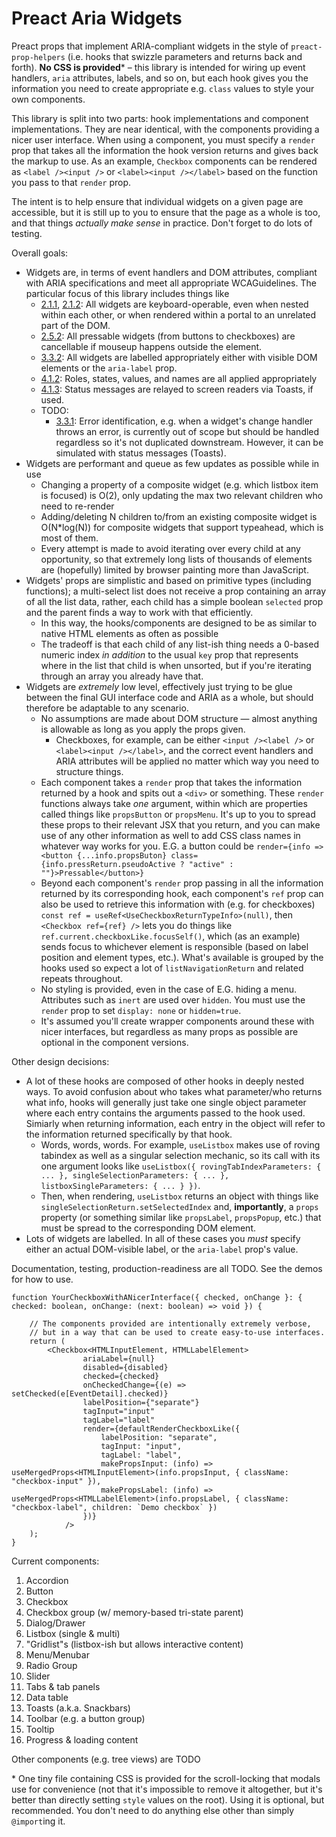# Preact Aria Widgets

Preact props that implement ARIA-compliant widgets in the style of `preact-prop-helpers` (i.e. hooks that swizzle parameters and returns back and forth).  **No CSS is provided*** &ndash; this library is intended for wiring up event handlers, `aria` attributes, labels, and so on, but each hook gives you the information you need to create appropriate e.g. `class` values to style your own components.

This library is split into two parts: hook implementations and component implementations. They are near identical, with the components providing a nicer user interface. When using a component, you must specify a `render` prop that takes all the information the hook version returns and gives back the markup to use.  As an example, `Checkbox` components can be rendered as `<label /><input />` or  `<label><input /></label>` based on the function you pass to that `render` prop.

The intent is to help ensure that individual widgets on a given page are accessible, but it is still up to you to ensure that the page as a whole is too, and that things *actually make sense* in practice. Don't forget to do lots of testing.

Overall goals:
* Widgets are, in terms of event handlers and DOM attributes, compliant with ARIA specifications and meet all appropriate WCAGuidelines. The particular focus of this library includes things like
    * [2.1.1](https://wcag.com/developers/2-1-1-keyboard/), [2.1.2](https://wcag.com/developers/2-1-2-no-keyboard-trap/): All widgets are keyboard-operable, even when nested within each other, or when rendered within a portal to an unrelated part of the DOM.
    * [2.5.2](https://wcag.com/developers/2-5-2-pointer-cancellation/): All pressable widgets (from buttons to checkboxes) are cancellable if mouseup happens outside the element.
    * [3.3.2](https://wcag.com/developers/3-3-2-labels-instructions/): All widgets are labelled appropriately either with visible DOM elements or the `aria-label` prop.
    * [4.1.2](https://wcag.com/developers/4-1-2-name-role-value/): Roles, states, values, and names are all applied appropriately
    * [4.1.3](https://wcag.com/developers/4-1-3-status-messages/): Status messages are relayed to screen readers via Toasts, if used.
    * TODO:
        * [3.3.1](https://wcag.com/developers/3-3-1-error-identification/): Error identification, e.g. when a widget's change handler throws an error, is currently out of scope but should be handled regardless so it's not duplicated downstream. However, it can be simulated with status messages (Toasts).
* Widgets are performant and queue as few updates as possible while in use
    * Changing a property of a composite widget (e.g. which listbox item is focused) is O(2), only updating the max two relevant children who need to re-render
    * Adding/deleting N children to/from an existing composite widget is O(N*log(N)) for composite widgets that support typeahead, which is most of them.
    * Every attempt is made to avoid iterating over every child at any opportunity, so that extremely long lists of thousands of elements are (hopefully) limited by browser painting more than JavaScript.
* Widgets' props are simplistic and based on primitive types (including functions); a multi-select list does not receive a prop containing an array of all the list data, rather, each child has a simple boolean `selected` prop and the parent finds a way to work with that efficiently.
    * In this way, the hooks/components are designed to be as similar to native HTML elements as often as possible
    * The tradeoff is that each child of any list-ish thing needs a 0-based numeric index *in addition* to the usual `key` prop that represents where in the list that child is when unsorted, but if you're iterating through an array you already have that.
* Widgets are *extremely* low level, effectively just trying to be glue between the final GUI interface code and ARIA as a whole, but should therefore be adaptable to any scenario.
    * No assumptions are made about DOM structure &mdash; almost anything is allowable as long as you apply the props given.
        * Checkboxes, for example, can be either `<input /><label />` or `<label><input /></label>`, and the correct event handlers and ARIA attributes will be applied no matter which way you need to structure things.
    * Each component takes a `render` prop that takes the information returned by a hook and spits out a `<div>` or something. These `render` functions always take *one* argument, within which are properties called things like `propsButton` or `propsMenu`. It's up to you to spread these props to their relevant JSX that you return, and you can make use of any other information as well to add CSS class names in whatever way works for you.  E.G. a button could be `render={info => <button {...info.propsButon} class={info.pressReturn.pseudoActive ? "active" : ""}>Pressable</button>}`
    * Beyond each component's `render` prop passing in all the information returned by its corresponding hook, each component's `ref` prop can also be used to retrieve this information with (e.g. for checkboxes) `const ref = useRef<UseCheckboxReturnTypeInfo>(null)`, then `<Checkbox ref={ref} />` lets you do things like `ref.current.checkboxLike.focusSelf()`, which (as an example) sends focus to whichever element is responsible (based on label position and element types, etc.). What's available is grouped by the hooks used so expect a lot of `listNavigationReturn` and related repeats throughout.
    * No styling is provided, even in the case of E.G. hiding a menu. Attributes such as `inert` are used over `hidden`. You must use the `render` prop to set `display: none` or `hidden=true`. 
    * It's assumed you'll create wrapper components around these with nicer interfaces, but regardless as many props as possible are optional in the component versions.

Other design decisions:
* A lot of these hooks are composed of other hooks in deeply nested ways. To avoid confusion about who takes what parameter/who returns what info, hooks will generally just take one single object parameter where each entry contains the arguments passed to the hook used. Simiarly when returning information, each entry in the object will refer to the information returned specifically by that hook.
    * Words, words, words. For example, `useListbox` makes use of roving tabindex as well as a singular selection mechanic, so its call with its one argument looks like `useListbox({ rovingTabIndexParameters: { ... }, singleSelectionParameters: { ... }, listboxSingleParameters: { ... } })`.
    * Then, when rendering, `useListbox` returns an object with things like `singleSelectionReturn.setSelectedIndex` and, **importantly**, a `props` property (or something similar like `propsLabel`, `propsPopup`, etc.) that must be spread to the corresponding DOM element.
* Lots of widgets are labelled. In all of these cases you *must* specify either an actual DOM-visible label, or the `aria-label` prop's value.

Documentation, testing, production-readiness are all TODO. See the demos for how to use.

````tsx
function YourCheckboxWithANicerInterface({ checked, onChange }: { checked: boolean, onChange: (next: boolean) => void }) {

    // The components provided are intentionally extremely verbose,
    // but in a way that can be used to create easy-to-use interfaces.
    return (
        <Checkbox<HTMLInputElement, HTMLLabelElement>
                ariaLabel={null}
                disabled={disabled}
                checked={checked}
                onCheckedChange={(e) => setChecked(e[EventDetail].checked)}
                labelPosition={"separate"}
                tagInput="input"
                tagLabel="label"
                render={defaultRenderCheckboxLike({
                    labelPosition: "separate",
                    tagInput: "input",
                    tagLabel: "label",
                    makePropsInput: (info) => useMergedProps<HTMLInputElement>(info.propsInput, { className: "checkbox-input" }),
                    makePropsLabel: (info) => useMergedProps<HTMLLabelElement>(info.propsLabel, { className: "checkbox-label", children: `Demo checkbox` })
                })}
            />
    );
}
````

Current components:

1. Accordion
1. Button
1. Checkbox
1. Checkbox group (w/ memory-based tri-state parent)
1. Dialog/Drawer
1. Listbox (single & multi)
1. "Gridlist"s (listbox-ish but allows interactive content)
1. Menu/Menubar
1. Radio Group
1. Slider
1. Tabs & tab panels
1. Data table
1. Toasts (a.k.a. Snackbars)
1. Toolbar (e.g. a button group)
1. Tooltip
1. Progress & loading content

Other components (e.g. tree views) are TODO


\* One tiny file containing CSS is provided for the scroll-locking that modals use for convenience (not that it's impossible to remove it altogether, but it's better than directly setting `style` values on the root). Using it is optional, but recommended. You don't need to do anything else other than simply `@import`ing it.

